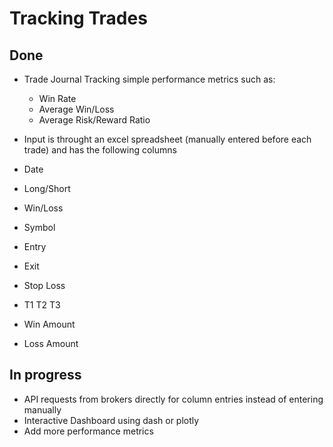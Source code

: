 # Tracking Trades 


## Done 

* Trade Journal Tracking simple performance metrics such as: 

  * Win Rate 
  * Average Win/Loss
  * Average Risk/Reward Ratio
  

* Input is throught an excel spreadsheet (manually entered before each trade) and has the following columns 

 * Date 	
 * Long/Short	
 * Win/Loss	
 * Symbol	
 * Entry	
 * Exit	
 * Stop Loss
 * T1	T2	T3
 * Win Amount	
 * Loss Amount


## In progress 

* API requests from brokers directly for column entries instead of entering manually 
* Interactive Dashboard using dash or plotly
* Add more performance metrics 
